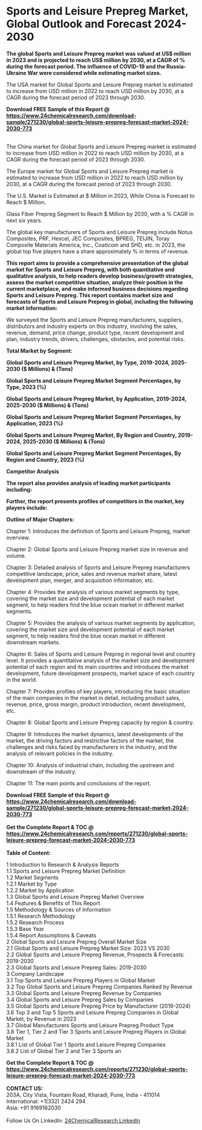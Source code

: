 <h1>Sports and Leisure Prepreg Market, Global Outlook and Forecast 2024-2030</h1><p><strong>The global Sports and Leisure Prepreg market was valued at US$ million in 2023 and is projected to reach US$ million by 2030, at a CAGR of % during the forecast period. The influence of COVID-19 and the Russia-Ukraine War were considered while estimating market sizes.</strong></p><p>
</p><p>The USA market for Global Sports and Leisure Prepreg market is estimated to increase from USD million in 2022 to reach USD million by 2030, at a CAGR during the forecast period of 2023 through 2030.</p><div><b>Download FREE Sample of this Report @ 
            <a href="https://www.24chemicalresearch.com/download-sample/271230/global-sports-leisure-prepreg-forecast-market-2024-2030-773">
            https://www.24chemicalresearch.com/download-sample/271230/global-sports-leisure-prepreg-forecast-market-2024-2030-773</a></b></div><br><p>
</p><p>The China market for Global Sports and Leisure Prepreg market is estimated to increase from USD million in 2022 to reach USD million by 2030, at a CAGR during the forecast period of 2023 through 2030.</p><p>
</p><p>The Europe market for Global Sports and Leisure Prepreg market is estimated to increase from USD million in 2022 to reach USD million by 2030, at a CAGR during the forecast period of 2023 through 2030.</p><p>
</p><p>The U.S. Market is Estimated at $ Million in 2023, While China is Forecast to Reach $ Million.</p><p>
Glass Fiber Prepreg Segment to Reach $ Million by 2030, with a % CAGR in next six years.</p><p>
The global key manufacturers of Sports and Leisure Prepreg include Notus Composites, PRF, Hexcel, JEC Composites, BPREG, TEIJIN, Toray Composite Materials America, Inc., Coaticom and SHD, etc. in 2023, the global top five players have a share approximately % in terms of revenue.</p><p>
<strong>This report aims to provide a comprehensive presentation of the global market for Sports and Leisure Prepreg, with both quantitative and qualitative analysis, to help readers develop business/growth strategies, assess the market competitive situation, analyze their position in the current marketplace, and make informed business decisions regarding Sports and Leisure Prepreg. This report contains market size and forecasts of Sports and Leisure Prepreg in global, including the following market information:</strong></p><p>
</p><p>
</p><p>We surveyed the Sports and Leisure Prepreg manufacturers, suppliers, distributors and industry experts on this industry, involving the sales, revenue, demand, price change, product type, recent development and plan, industry trends, drivers, challenges, obstacles, and potential risks.</p><p>
<strong>Total Market by Segment:</strong></p><p>
<strong>Global Sports and Leisure Prepreg Market, by Type, 2019-2024, 2025-2030 ($ Millions) &amp; (Tons)</strong></p><p>
<strong>Global Sports and Leisure Prepreg Market Segment Percentages, by Type, 2023 (%)</strong></p><p>
</p><p>
<strong>Global Sports and Leisure Prepreg Market, by Application, 2019-2024, 2025-2030 ($ Millions) &amp; (Tons)</strong></p><p>
<strong>Global Sports and Leisure Prepreg Market Segment Percentages, by Application, 2023 (%)</strong></p><p>
</p><p>
<strong>Global Sports and Leisure Prepreg Market, By Region and Country, 2019-2024, 2025-2030 ($ Millions) &amp; (Tons)</strong></p><p>
<strong>Global Sports and Leisure Prepreg Market Segment Percentages, By Region and Country, 2023 (%)</strong></p><p>
</p><p>
	</p><p>
<strong>Competitor Analysis</strong></p><p>
<strong>The report also provides analysis of leading market participants including:</strong></p><p>
</p><p>
<strong>Further, the report presents profiles of competitors in the market, key players include:</strong></p><p>
</p><p>
<strong>Outline of Major Chapters:</strong></p><p>
</p><p>Chapter 1: Introduces the definition of Sports and Leisure Prepreg, market overview.</p><p>
Chapter 2: Global Sports and Leisure Prepreg market size in revenue and volume.</p><p>
Chapter 3: Detailed analysis of Sports and Leisure Prepreg manufacturers competitive landscape, price, sales and revenue market share, latest development plan, merger, and acquisition information, etc.</p><p>
Chapter 4: Provides the analysis of various market segments by type, covering the market size and development potential of each market segment, to help readers find the blue ocean market in different market segments.</p><p>
Chapter 5: Provides the analysis of various market segments by application, covering the market size and development potential of each market segment, to help readers find the blue ocean market in different downstream markets.</p><p>
Chapter 6: Sales of Sports and Leisure Prepreg in regional level and country level. It provides a quantitative analysis of the market size and development potential of each region and its main countries and introduces the market development, future development prospects, market space of each country in the world.</p><p>
Chapter 7: Provides profiles of key players, introducing the basic situation of the main companies in the market in detail, including product sales, revenue, price, gross margin, product introduction, recent development, etc.</p><p>
Chapter 8: Global Sports and Leisure Prepreg capacity by region &amp; country.</p><p>
Chapter 9: Introduces the market dynamics, latest developments of the market, the driving factors and restrictive factors of the market, the challenges and risks faced by manufacturers in the industry, and the analysis of relevant policies in the industry.</p><p>
Chapter 10: Analysis of industrial chain, including the upstream and downstream of the industry.</p><p>
Chapter 11: The main points and conclusions of the report.</p><div><b>Download FREE Sample of this Report @ 
            <a href="https://www.24chemicalresearch.com/download-sample/271230/global-sports-leisure-prepreg-forecast-market-2024-2030-773">
            https://www.24chemicalresearch.com/download-sample/271230/global-sports-leisure-prepreg-forecast-market-2024-2030-773</a></b></div><br><div><b>Get the Complete Report & TOC @ 
            <a href="https://www.24chemicalresearch.com/reports/271230/global-sports-leisure-prepreg-forecast-market-2024-2030-773">
            https://www.24chemicalresearch.com/reports/271230/global-sports-leisure-prepreg-forecast-market-2024-2030-773</a></b></div><br>
            <b>Table of Content:</b><p>1 Introduction to Research & Analysis Reports<br />
    1.1 Sports and Leisure Prepreg Market Definition<br />
    1.2 Market Segments<br />
        1.2.1 Market by Type<br />
        1.2.2 Market by Application<br />
    1.3 Global Sports and Leisure Prepreg Market Overview<br />
    1.4 Features & Benefits of This Report<br />
    1.5 Methodology & Sources of Information<br />
        1.5.1 Research Methodology<br />
        1.5.2 Research Process<br />
        1.5.3 Base Year<br />
        1.5.4 Report Assumptions & Caveats<br />
2 Global Sports and Leisure Prepreg Overall Market Size<br />
    2.1 Global Sports and Leisure Prepreg Market Size: 2023 VS 2030<br />
    2.2 Global Sports and Leisure Prepreg Revenue, Prospects & Forecasts: 2019-2030<br />
    2.3 Global Sports and Leisure Prepreg Sales: 2019-2030<br />
3 Company Landscape<br />
    3.1 Top Sports and Leisure Prepreg Players in Global Market<br />
    3.2 Top Global Sports and Leisure Prepreg Companies Ranked by Revenue<br />
    3.3 Global Sports and Leisure Prepreg Revenue by Companies<br />
    3.4 Global Sports and Leisure Prepreg Sales by Companies<br />
    3.5 Global Sports and Leisure Prepreg Price by Manufacturer (2019-2024)<br />
    3.6 Top 3 and Top 5 Sports and Leisure Prepreg Companies in Global Market, by Revenue in 2023<br />
    3.7 Global Manufacturers Sports and Leisure Prepreg Product Type<br />
    3.8 Tier 1, Tier 2 and Tier 3 Sports and Leisure Prepreg Players in Global Market<br />
        3.8.1 List of Global Tier 1 Sports and Leisure Prepreg Companies<br />
        3.8.2 List of Global Tier 2 and Tier 3 Sports an</p><div><b>Get the Complete Report & TOC @ 
            <a href="https://www.24chemicalresearch.com/reports/271230/global-sports-leisure-prepreg-forecast-market-2024-2030-773">
            https://www.24chemicalresearch.com/reports/271230/global-sports-leisure-prepreg-forecast-market-2024-2030-773</a></b></div><br><b>CONTACT US:</b><br>
            203A, City Vista, Fountain Road, Kharadi, Pune, India - 411014<br>
            International: +1(332) 2424 294<br>
            Asia: +91 9169162030 <br><br>
            Follow Us On LinkedIn: <a href="https://www.linkedin.com/company/24chemicalresearch/">24ChemicalResearch LinkedIn</a>